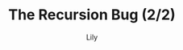 ---
media: "images/rounds/war/recursion_bug_2.png"
media_type: image
type: art
title: The Recursion Bug (2/2)
author: [Lily]
desc: The same bug that killed round 4.1 strikes again. We thought we fixed this.
---